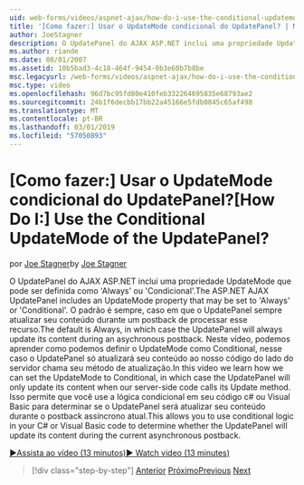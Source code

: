 ```yaml
---
uid: web-forms/videos/aspnet-ajax/how-do-i-use-the-conditional-updatemode-of-the-updatepanel
title: '[Como fazer:] Usar o UpdateMode condicional do UpdatePanel? | Microsoft Docs'
author: JoeStagner
description: O UpdatePanel do AJAX ASP.NET inclui uma propriedade UpdateMode que pode ser definida como 'Always' ou 'Condicional'. O padrão é sempre, caso em que o UpdatePan...
ms.author: riande
ms.date: 08/01/2007
ms.assetid: 10b5bad3-4c18-464f-9454-0b3e60b7b8be
msc.legacyurl: /web-forms/videos/aspnet-ajax/how-do-i-use-the-conditional-updatemode-of-the-updatepanel
msc.type: video
ms.openlocfilehash: 96d7bc95fd80e410feb332264695835e68793ae2
ms.sourcegitcommit: 24b1f6decbb17bb22a45166e5fdb0845c65af498
ms.translationtype: MT
ms.contentlocale: pt-BR
ms.lasthandoff: 03/01/2019
ms.locfileid: "57050893"
---
```

<a name="how-do-i-use-the-conditional-updatemode-of-the-updatepanel"></a><span data-ttu-id="7eb6c-105">[Como fazer:] Usar o UpdateMode condicional do UpdatePanel?</span><span class="sxs-lookup"><span data-stu-id="7eb6c-105">[How Do I:] Use the Conditional UpdateMode of the UpdatePanel?</span></span>
====================
<span data-ttu-id="7eb6c-106">por [Joe Stagner](https://github.com/JoeStagner)</span><span class="sxs-lookup"><span data-stu-id="7eb6c-106">by [Joe Stagner](https://github.com/JoeStagner)</span></span>

<span data-ttu-id="7eb6c-107">O UpdatePanel do AJAX ASP.NET inclui uma propriedade UpdateMode que pode ser definida como 'Always' ou 'Condicional'.</span><span class="sxs-lookup"><span data-stu-id="7eb6c-107">The ASP.NET AJAX UpdatePanel includes an UpdateMode property that may be set to 'Always' or 'Conditional'.</span></span> <span data-ttu-id="7eb6c-108">O padrão é sempre, caso em que o UpdatePanel sempre atualizar seu conteúdo durante um postback de processar esse recurso.</span><span class="sxs-lookup"><span data-stu-id="7eb6c-108">The default is Always, in which case the UpdatePanel will always update its content during an asychronous postback.</span></span> <span data-ttu-id="7eb6c-109">Neste vídeo, podemos aprender como podemos definir o UpdateMode como Conditional, nesse caso o UpdatePanel só atualizará seu conteúdo ao nosso código do lado do servidor chama seu método de atualização.</span><span class="sxs-lookup"><span data-stu-id="7eb6c-109">In this video we learn how we can set the UpdateMode to Conditional, in which case the UpdatePanel will only update its content when our server-side code calls its Update method.</span></span> <span data-ttu-id="7eb6c-110">Isso permite que você use a lógica condicional em seu código c# ou Visual Basic para determinar se o UpdatePanel será atualizar seu conteúdo durante o postback assíncrono atual.</span><span class="sxs-lookup"><span data-stu-id="7eb6c-110">This allows you to use conditional logic in your C# or Visual Basic code to determine whether the UpdatePanel will update its content during the current asynchronous postback.</span></span>

[<span data-ttu-id="7eb6c-111">&#9654;Assista ao vídeo (13 minutos)</span><span class="sxs-lookup"><span data-stu-id="7eb6c-111">&#9654; Watch video (13 minutes)</span></span>](https://channel9.msdn.com/Blogs/ASP-NET-Site-Videos/how-do-i-use-the-conditional-updatemode-of-the-updatepanel)

> [!div class="step-by-step"]
> <span data-ttu-id="7eb6c-112">[Anterior](how-do-i-determine-whether-an-asynchronous-postback-has-occurred.md)
> [Próximo](how-do-i-implement-the-persistent-communications-pattern-with-the-updatepanel.md)</span><span class="sxs-lookup"><span data-stu-id="7eb6c-112">[Previous](how-do-i-determine-whether-an-asynchronous-postback-has-occurred.md)
[Next](how-do-i-implement-the-persistent-communications-pattern-with-the-updatepanel.md)</span></span>
